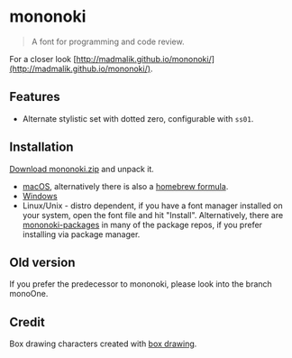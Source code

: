 # mononoki

> A font for programming and code review.

For a closer look [http://madmalik.github.io/mononoki/](http://madmalik.github.io/mononoki/).

## Features

* Alternate stylistic set with dotted zero, configurable with `ss01`.

## Installation

[Download mononoki.zip](https://github.com/madmalik/mononoki/releases/download/1.6/mononoki.zip) and unpack it.
* [macOS](http://support.apple.com/kb/HT2509), alternatively there is also a [homebrew formula](https://github.com/Homebrew/homebrew-cask-fonts/blob/master/Casks/font-mononoki.rb).
* [Windows](https://support.microsoft.com/en-us/office/add-a-font-b7c5f17c-4426-4b53-967f-455339c564c1)
* Linux/Unix - distro dependent, if you have a font manager installed on your system, open the font file and hit "Install". Alternatively, there are [mononoki-packages](https://repology.org/project/fonts:mononoki/versions) in many of the package repos, if you prefer installing via package manager.

## Old version

If you prefer the predecessor to mononoki, please look into the branch monoOne.


## Credit

Box drawing characters created with [box drawing](https://github.com/adobe-type-tools/box-drawing).
